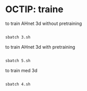 # OCTIP: traine

to train AHnet 3d without pretraining  

```bash

sbatch 3.sh

```

to train AHnet 3d with pretraining  

```bash

sbatch 5.sh

```

to train med 3d   

```bash

sbatch 4.sh

```
